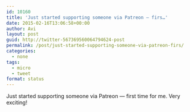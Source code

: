 ```yaml
---
id: 10160
title: 'Just started supporting someone via Patreon — firs…'
date: 2015-02-16T13:06:58+00:00
author: Avi
layout: post
guid: http://twitter-567369560064794624-post
permalink: /post/just-started-supporting-someone-via-patreon-firs/
categories:
  - none
tags:
  - micro
  - tweet
format: status
---
```

Just started supporting someone via Patreon — first time for me. Very exciting!